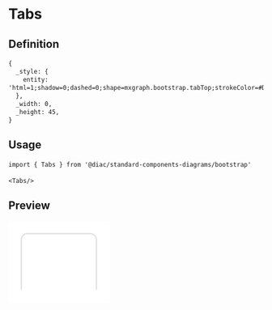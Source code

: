 # Tabs

## Definition

```
{
  _style: { 
    entity: 'html=1;shadow=0;dashed=0;shape=mxgraph.bootstrap.tabTop;strokeColor=#DFDFDF;fillColor=#ffffff;rSize=5;perimeter=none;whiteSpace=wrap;resizeWidth=1;align=center;spacing=20;fontSize=14;fontColor=#4B5259;',
  },
  _width: 0,
  _height: 45,
}
```

## Usage

```
import { Tabs } from '@diac/standard-components-diagrams/bootstrap'

<Tabs/>
```

## Preview

<img src="./tabs.png" width="200"/>
